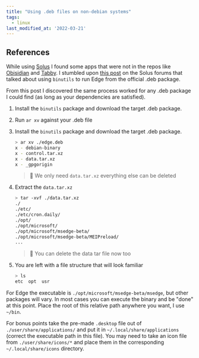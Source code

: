 ```yaml
---
title: "Using .deb files on non-debian systems"
tags:
  - linux
last_modified_at: '2022-03-21'
---
```


## References
While using [Solus](https://getsol.us/home/) I found some apps that were not in the repos like [Obisidian](https://obsidian.md) and [Tabby](https://tabby.sh). I stumbled upon [this post](https://discuss.getsol.us/d/7609-how-to-install-microsoft-edge-on-solus-budgie) on the Solus forums that talked about using `binutils` to run Edge from the official .deb package.

From this post I discovered the same process worked for any .deb package I could find (as long as your dependencies are satisfied).

1. Install the `binutils` package and download the target .deb package.
2. Run `ar xv` against your .deb file

1. Install the `binutils` package and download the target .deb package.

    ```bash
    > ar xv ./edge.deb                    
    x - debian-binary
    x - control.tar.xz
    x - data.tar.xz
    x - _gpgorigin
    ```

    > 📝 We only need `data.tar.xz` everything else can be deleted

3. Extract the `data.tar.xz` 
    ```bash
    > tar -xvf ./data.tar.xz
    ./
    ./etc/
    ./etc/cron.daily/
    ./opt/
    ./opt/microsoft/
    ./opt/microsoft/msedge-beta/
    ./opt/microsoft/msedge-beta/MEIPreload/
    ...
    ```

    > 📝 You can delete the data tar file now too

4. You are left with a file structure that will look familiar
    ```bash
    > ls 
    etc  opt  usr
    ```

For Edge the executable is  `./opt/microsoft/msedge-beta/msedge`, but other packages will vary. In most cases you can execute the binary and be "done" at this point. Place the root of this relative path anywhere you want, I use `~/bin`.

For bonus points take the pre-made `.desktop` file out of `./user/share/applications/` and put it in `~/.local/share/applications` (correct the executable path in this file). You may need to take an icon file from `./user/share/icons/*` and place them in the corresponding `~/.local/share/icons` directory.